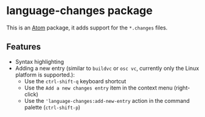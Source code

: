 # language-changes package

This is an [Atom](https://atom.io) package, it adds support for the
`*.changes` files.

## Features

- Syntax highlighting
- Adding a new entry (similar to `buildvc` or `osc vc`, currently only the Linux
  platform is supported.):
  - Use the `ctrl-shift-q` keyboard shortcut
  - Use the `Add a new changes entry` item in the context menu (right-click)
  - Use the `'language-changes:add-new-entry` action in the command palette
    (`ctrl-shift-p`)
